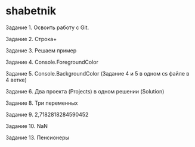 # shabetnik
Задание 1. Освоить работу с Git.

Задание 2. Строка+

Задание 3. Решаем пример

Задание 4. Console.ForegroundColor

Задание 5. Console.BackgroundColor (Задание 4 и 5 в одном cs файле в 4 ветке)

Задание 6. Два проекта (Projects) в одном решении (Solution)

Задание 8. Три переменных

Задание 9. 2,7182818284590452

Задание 10. NaN

Задание 13. Пенсионеры